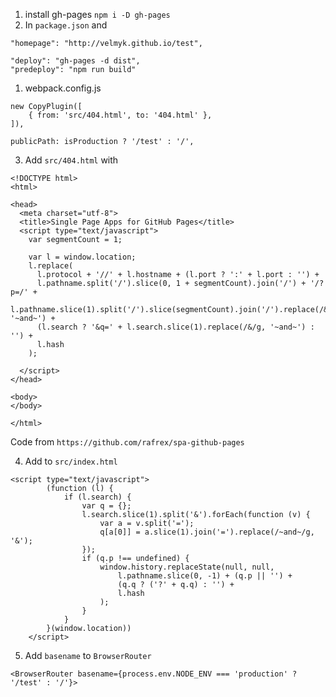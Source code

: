 1. install gh-pages `npm i -D gh-pages`
2. In `package.json` and
```
"homepage": "http://velmyk.github.io/test",
```

```
"deploy": "gh-pages -d dist",
"predeploy": "npm run build"
```
1. webpack.config.js

```
new CopyPlugin([
    { from: 'src/404.html', to: '404.html' },
]),
```

```
publicPath: isProduction ? '/test' : '/',
```
3. Add `src/404.html` with
```
<!DOCTYPE html>
<html>

<head>
  <meta charset="utf-8">
  <title>Single Page Apps for GitHub Pages</title>
  <script type="text/javascript">
    var segmentCount = 1;

    var l = window.location;
    l.replace(
      l.protocol + '//' + l.hostname + (l.port ? ':' + l.port : '') +
      l.pathname.split('/').slice(0, 1 + segmentCount).join('/') + '/?p=/' +
      l.pathname.slice(1).split('/').slice(segmentCount).join('/').replace(/&/g, '~and~') +
      (l.search ? '&q=' + l.search.slice(1).replace(/&/g, '~and~') : '') +
      l.hash
    );

  </script>
</head>

<body>
</body>

</html>
```
Code from `https://github.com/rafrex/spa-github-pages`

4. Add to `src/index.html`
```
<script type="text/javascript">
        (function (l) {
            if (l.search) {
                var q = {};
                l.search.slice(1).split('&').forEach(function (v) {
                    var a = v.split('=');
                    q[a[0]] = a.slice(1).join('=').replace(/~and~/g, '&');
                });
                if (q.p !== undefined) {
                    window.history.replaceState(null, null,
                        l.pathname.slice(0, -1) + (q.p || '') +
                        (q.q ? ('?' + q.q) : '') +
                        l.hash
                    );
                }
            }
        }(window.location))
    </script>
```

5. Add `basename` to `BrowserRouter`
```
<BrowserRouter basename={process.env.NODE_ENV === 'production' ? '/test' : '/'}>
```


